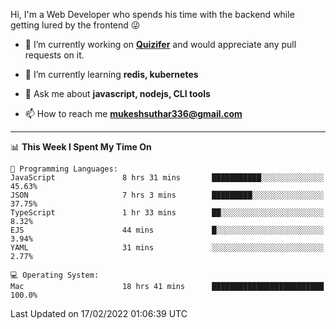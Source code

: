 Hi, I'm a Web Developer who spends his time with the backend while getting lured by the frontend 😜

- 🔭 I’m currently working on **[Quizifer](https://github.com/SutharMukesh/Quizifer/)** and would appreciate any pull requests on it.

- 🌱 I’m currently learning **redis, kubernetes**

- 💬 Ask me about **javascript, nodejs, CLI tools**

- 📫 How to reach me **mukeshsuthar336@gmail.com**

---
<!--START_SECTION:waka-->
📊 **This Week I Spent My Time On** 

```text
💬 Programming Languages: 
JavaScript               8 hrs 31 mins       ███████████░░░░░░░░░░░░░░   45.63% 
JSON                     7 hrs 3 mins        █████████░░░░░░░░░░░░░░░░   37.75% 
TypeScript               1 hr 33 mins        ██░░░░░░░░░░░░░░░░░░░░░░░   8.32% 
EJS                      44 mins             █░░░░░░░░░░░░░░░░░░░░░░░░   3.94% 
YAML                     31 mins             ░░░░░░░░░░░░░░░░░░░░░░░░░   2.77%

💻 Operating System: 
Mac                      18 hrs 41 mins      █████████████████████████   100.0%

```


 Last Updated on 17/02/2022 01:06:39 UTC
<!--END_SECTION:waka-->
